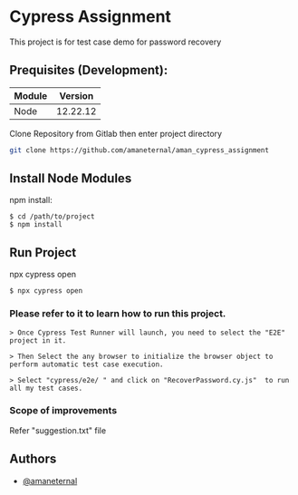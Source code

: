 # Cypress Assignment
This project is for test case demo for password recovery


## Prequisites (Development):

| Module | Version |
| --- | --- |
| Node | 12.22.12 |

Clone Repository from Gitlab then enter project directory
```bash
git clone https://github.com/amaneternal/aman_cypress_assignment
```

## Install Node Modules

npm install:

```
$ cd /path/to/project
$ npm install
```

## Run Project

npx cypress open
```
$ npx cypress open
```

### Please refer to it to learn how to run this project.

```
> Once Cypress Test Runner will launch, you need to select the "E2E" project in it.

> Then Select the any browser to initialize the browser object to perform automatic test case execution.

> Select "cypress/e2e/ " and click on "RecoverPassword.cy.js"  to run all my test cases.
```

### Scope of improvements

Refer "suggestion.txt" file
## Authors

- [@amaneternal](https://github.com/amaneternal)
